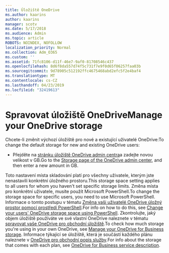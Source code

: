 ```yaml
---
title: Úložiště OneDrive
ms.author: kaarins
author: kaarins
manager: scotv
ms.date: 5/17/2018
ms.audience: Admin
ms.topic: article
ROBOTS: NOINDEX, NOFOLLOW
localization_priority: Normal
ms.collection: Adm_O365
ms.custom: ''
ms.assetid: 71fc8106-d11f-46e7-9af0-81708546c437
ms.openlocfilehash: 8d6f8da557d74f5c731f7e9f0d65f06257faa03b
ms.sourcegitcommit: 9d78905c512192ffc4675468abd2efc5f2e4baf4
ms.translationtype: MT
ms.contentlocale: cs-CZ
ms.lasthandoff: 04/23/2019
ms.locfileid: "32419613"
---
```

# <a name="manage-your-onedrive-storage"></a><span data-ttu-id="ca243-102">Spravovat úložiště OneDrive</span><span class="sxs-lookup"><span data-stu-id="ca243-102">Manage your OneDrive storage</span></span>

<span data-ttu-id="ca243-103">Chcete-li změnit výchozí úložiště pro nové a existující uživatelé OneDrive:</span><span class="sxs-lookup"><span data-stu-id="ca243-103">To change the default storage for new and existing OneDrive users:</span></span>
  
- <span data-ttu-id="ca243-104">Přejděte na [stránku úložiště OneDrive admin centra](https://admin.onedrive.com/?v=StorageSettings)a zadejte novou velikost v GB.</span><span class="sxs-lookup"><span data-stu-id="ca243-104">Go to the [Storage page of the OneDrive admin center](https://admin.onedrive.com/?v=StorageSettings), and then enter a new amount in GB.</span></span>
    
<span data-ttu-id="ca243-105">Toto nastavení místa skladování platí pro všechny uživatele, kterým jste nenastavili konkrétní úložného prostoru.</span><span class="sxs-lookup"><span data-stu-id="ca243-105">This storage space setting applies to all users for whom you haven't set specific storage limits.</span></span> <span data-ttu-id="ca243-106">Změna místa pro konkrétní uživatele, musíte použít Microsoft PowerShell.</span><span class="sxs-lookup"><span data-stu-id="ca243-106">To change the storage space for specific users, you need to use Microsoft PowerShell.</span></span> <span data-ttu-id="ca243-107">Informace o tomto postupu v tématu [Změna vaši uživatelé OneDrive úložný prostor pomocí prostředí PowerShell](https://go.microsoft.com/fwlink/?linkid=866402).</span><span class="sxs-lookup"><span data-stu-id="ca243-107">For info on how to do this, see [Change your users' OneDrive storage space using PowerShell](https://go.microsoft.com/fwlink/?linkid=866402).</span></span> <span data-ttu-id="ca243-108">Zkontrolujte, jaký objem úložiště používáte ve své vlastní OneDrive naleznete v tématu [spravovat vaše OneDrive pro obchodní úložiště](https://go.microsoft.com/fwlink/?linkid=866429).</span><span class="sxs-lookup"><span data-stu-id="ca243-108">To check how much storage you're using in your own OneDrive, see [Manage your OneDrive for Business storage](https://go.microsoft.com/fwlink/?linkid=866429).</span></span> <span data-ttu-id="ca243-109">Informace týkající se úložiště, která je součástí každého plánu naleznete v [OneDrive pro obchodní popis služby](https://go.microsoft.com/fwlink/p/?LinkID=826071).</span><span class="sxs-lookup"><span data-stu-id="ca243-109">For info about the storage that comes with each plan, see [OneDrive for Business service description](https://go.microsoft.com/fwlink/p/?LinkID=826071).</span></span>
  

